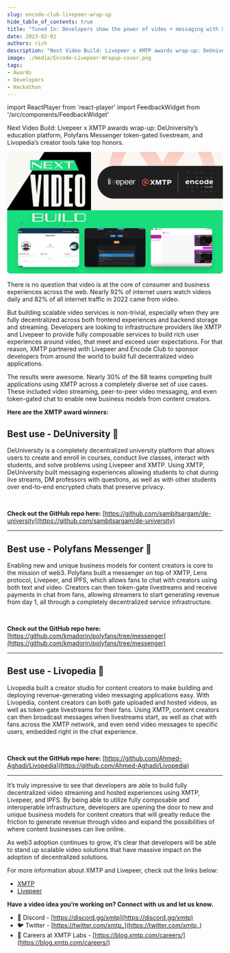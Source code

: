 ```yaml
---
slug: encode-club-livepeer-wrap-up
hide_table_of_contents: true
title: "Tuned In: Developers show the power of video + messaging with XMTP and Livepeer"
date: 2023-02-02
authors: rich
description: "Next Video Build: Livepeer x XMTP awards wrap-up: DeUniversity’s education platform, Polyfans Messenger token-gated livestream, and Livopedia’s creator tools take top honors."
image: ./media/Encode-Livepeer-Wrapup-cover.png
tags:
- Awards
- Developers
- Hackathon
---
```

import ReactPlayer from 'react-player'
import FeedbackWidget from '/src/components/FeedbackWidget'

Next Video Build: Livepeer x XMTP awards wrap-up: DeUniversity’s education platform, Polyfans Messenger token-gated livestream, and Livopedia’s creator tools take top honors.

![Encode-Livepeer-Wrapup-cover.png](./media/Encode-Livepeer-Wrapup-cover.png)

<!--truncate-->

There is no question that video is at the core of consumer and business experiences across the web. Nearly 92% of internet users watch videos daily and 82% of all internet traffic in 2022 came from video.

But building scalable video services is non-trivial, especially when they are fully decentralized across both frontend experiences and backend storage and streaming. Developers are looking to infrastructure providers like XMTP and Livepeer to provide fully composable services to build rich user experiences around video, that meet and exceed user expectations. For that reason, XMTP partnered with Livepeer and Encode Club to sponsor developers from around the world to build full decentralized video applications.

The results were awesome. Nearly 30% of the 88 teams competing built applications using XMTP across a completely diverse set of use cases. These included video streaming, peer-to-peer video messaging, and even token-gated chat to enable new business models from content creators.

**Here are the XMTP award winners:**

## Best use - DeUniversity 🥇

DeUniversity is a completely decentralized university platform that allows users to create and enroll in courses, conduct live classes, interact with students, and solve problems using Livepeer and XMTP. Using XMTP, DeUniversity built messaging experiences allowing students to chat during live streams, DM professors with questions, as well as with other students over end-to-end encrypted chats that preserve privacy.

<ReactPlayer width="100%" controls url='https://vimeo.com/787437507' />

<br/>

**Check out the GitHub repo here:** [https://github.com/sambitsargam/de-university](https://github.com/sambitsargam/de-university)

---

## Best use - Polyfans Messenger 🥈

Enabling new and unique business models for content creators is core to the mission of web3. Polyfans built a messenger on top of XMTP, Lens protocol, Livepeer, and IPFS, which allows fans to chat with creators using both text and video. Creators can then token-gate livestreams and receive payments in chat from fans, allowing streamers to start generating revenue from day 1, all through a completely decentralized service infrastructure.

<ReactPlayer width="100%" controls url='/img/polyfans-messenger-demo.mp4' />

<br/>

**Check out the GitHub repo here:** [https://github.com/kmadorin/polyfans/tree/messenger](https://github.com/kmadorin/polyfans/tree/messenger)

---

## Best use - Livopedia 🥉

Livopedia built a creator studio for content creators to make building and deploying revenue-generating video messaging applications easy. With Livopedia, content creators can both gate uploaded and hosted videos, as well as token-gate livestreams for their fans. Using XMTP, content creators can then broadcast messages when livestreams start, as well as chat with fans across the XMTP network, and even send video messages to specific users, embedded right in the chat experience.

<ReactPlayer width="100%" controls url='https://youtu.be/00Jl-_G5MqQ' />

<br/>

**Check out the GitHub repo here:** [https://github.com/Ahmed-Aghadi/Livopedia](https://github.com/Ahmed-Aghadi/Livopedia)

---

It’s truly impressive to see that developers are able to build fully decentralized video streaming and hosted experiences using XMTP, Livepeer, and IPFS. By being able to utilize fully composable and interoperable infrastructure, developers are opening the door to new and unique business models for content creators that will greatly reduce the friction to generate revenue through video and expand the possibilities of where content businesses can live online.

As web3 adoption continues to grow, it’s clear that developers will be able to stand up scalable video solutions that have massive impact on the adoption of decentralized solutions.

For more information about XMTP and Livepeer, check out the links below:

- [XMTP](https://xmtp.org/)
- [Livepeer](https://livepeer.org/)

**Have a video idea you’re working on? Connect with us and let us know.**

- 👾 Discord - [https://discord.gg/xmtp](https://discord.gg/xmtp)
- 🐦 Twitter - [https://twitter.com/xmtp_](https://twitter.com/xmtp_)
- 📖 Careers at XMTP Labs - [https://blog.xmtp.com/careers/](https://blog.xmtp.com/careers/)

<br/>
<FeedbackWidget />